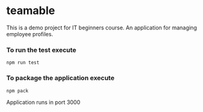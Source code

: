 # teamable
This is a demo project for IT beginners course.
An application for managing employee profiles.

### To run the test execute

    npm run test

### To package the application execute

    npm pack

Application runs in port 3000
